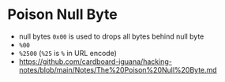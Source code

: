 # Poison Null Byte

- null bytes `0x00` is used to drops all bytes behind null byte
- `%00`
- `%2500` (`%25` is `%` in URL encode)
- https://github.com/cardboard-iguana/hacking-notes/blob/main/Notes/The%20Poison%20Null%20Byte.md
